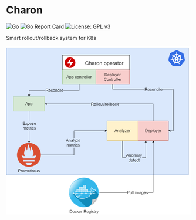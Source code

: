 # Charon

[![Go](https://img.shields.io/github/go-mod/go-version/f0m41h4u7/Charon?filename=deployer%2Fgo.mod)](https://github.com/f0m41h4u7/Charon/blob/master/deployer/go.mod)
[![Go Report Card](https://goreportcard.com/badge/github.com/f0m41h4u7/Charon)](https://goreportcard.com/report/github.com/f0m41h4u7/Charon)
[![License: GPL v3](https://img.shields.io/badge/License-GPLv3-blue.svg)](https://www.gnu.org/licenses/gpl-3.0)

Smart rollout/rollback system for K8s

![alt text](https://raw.githubusercontent.com/f0m41h4u7/Charon/master/charon-project-scheme.png)
